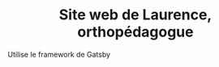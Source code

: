 <h1 align="center">
  Site web de Laurence, orthopédagogue
</h1>

<p>Utilise le framework de Gatsby</p>